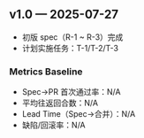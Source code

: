 ## v1.0 — 2025-07-27
- 初版 spec（R-1 ~ R-3）完成
- 计划实施任务：T-1/T-2/T-3

### Metrics Baseline
- Spec→PR 首次通过率：N/A
- 平均往返回合数：N/A
- Lead Time（Spec→合并）：N/A
- 缺陷/回滚率：N/A